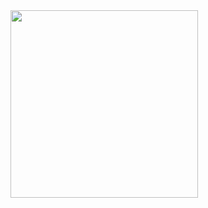 <img height=300 src="https://peekaey.dev/assets/reason-BdaK0XXu.png" />

<!--
#### Languages
![CSS3](https://img.shields.io/badge/-CSS3-1572B6?logo=css3&logoColor=white) ![HTML5](https://img.shields.io/badge/-HTML5-E34F26?logo=html5&logoColor=white)    
![C#](https://img.shields.io/badge/-C%23-239120?logo=csharp&logoColor=white) ![TypeScript](https://img.shields.io/badge/-TypeScript-3178C6?logo=typescript&logoColor=white) ![JavaScript](https://img.shields.io/badge/-JavaScript-F7DF1E?logo=javascript&logoColor=black)          

#### Technologies
![.NET](https://img.shields.io/badge/-.NET-512BD4?logo=.net&logoColor=white) ![Bun](https://img.shields.io/badge/-Bun-FF6B6B?logo=bun&logoColor=white) ![Node.js](https://img.shields.io/badge/-Node.js-339933?logo=node.js&logoColor=white)     
![React](https://img.shields.io/badge/-React-61DAFB?logo=react&logoColor=black) ![React Native](https://img.shields.io/badge/-React_Native-61DAFB?logo=react&logoColor=black) ![Tailwind CSS](https://img.shields.io/badge/-Tailwind_CSS-38B2AC?logo=tailwind-css&logoColor=white)      
![Postgres](https://img.shields.io/badge/-Postgres-336791?logo=postgresql&logoColor=white) ![Microsoft SQL Server](https://img.shields.io/badge/-Microsoft_SQL_Server-CC2927?logo=microsoft-sql-server&logoColor=white) ![Docker](https://img.shields.io/badge/-Docker-2496ED?logo=docker&logoColor=white) ![AWS](https://img.shields.io/badge/-AWS-232F3E?logo=amazon-aws&logoColor=white)
-->

<!--
<a href="https://github.com/anuraghazra/github-readme-stats">
  <img height=140 align="center" src="https://github-readme-stats.vercel.app/api/top-langs/?username=Peekaey&theme=transparent&layout=compact&langs_count=6" />
</a>
<a href="https://github.com/anuraghazra/github-readme-stats">
  <img height=140 align="center" src="https://github-readme-stats.vercel.app/api?username=Peekaey&show_icons=true&theme=transparent&hide_rank=true&card_width=400&" />
</a>


>





<!--
**Peekaayy/Peekaayy** is a ✨ _special_ ✨ repository because its `README.md` (this file) appears on your GitHub profile.


Here are some ideas to get you started:

- 🔭 I’m currently working on ...
- 🌱 I’m currently learning ...
- 👯 I’m looking to collaborate on ...
- 🤔 I’m looking for help with ...
- 💬 Ask me about ...
- 📫 How to reach me: ...
- 😄 Pronouns: ...
- ⚡ Fun fact: ...
-->
